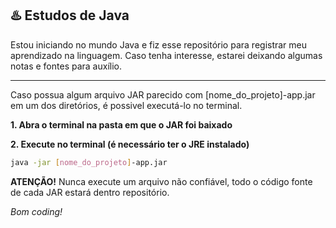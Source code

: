 ## ♨️ Estudos de Java

Estou iniciando no mundo Java e fiz esse repositório para registrar meu aprendizado na linguagem. Caso tenha interesse, estarei deixando algumas notas e fontes para auxílio.

------------

Caso possua algum arquivo JAR parecido com [nome_do_projeto]-app.jar em um dos diretórios, é possivel executá-lo no terminal.

**1. Abra o terminal na pasta em que o JAR foi baixado**

**2. Execute no terminal (é necessário ter o JRE instalado)**
```bash
java -jar [nome_do_projeto]-app.jar
```
**ATENÇÃO!** Nunca execute um arquivo não confiável, todo o código fonte de cada JAR estará dentro repositório.

*Bom coding!*
